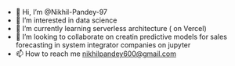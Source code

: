 - 👋 Hi, I’m @Nikhil-Pandey-97
- 👀 I’m interested in data science
- 🌱 I’m currently learning serverless architecture ( on Vercel) 
- 💞️ I’m looking to collaborate on creatin predictive models for sales forecasting in system integrator companies on jupyter
- 📫 How to reach me nikhilpandey600@gmail.com

<!---
Nikhil-Pandey-97/Nikhil-Pandey-97 is a ✨ special ✨ repository because its `README.md` (this file) appears on your GitHub profile.
You can click the Preview link to take a look at your changes.
--->
